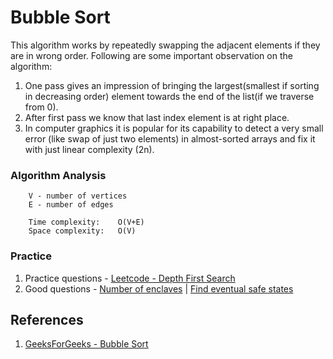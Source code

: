 # Bubble Sort
This algorithm works by repeatedly swapping the adjacent elements if they are in wrong order. Following are some important observation on the algorithm:
1. One pass gives an impression of bringing the largest(smallest if sorting in decreasing order) element towards the end of the list(if we traverse from 0).
2. After first pass we know that last index element is at right place.
3. In computer graphics it is popular for its capability to detect a very small error (like swap of just two elements) in almost-sorted arrays and fix it with just linear complexity (2n). 

### Algorithm Analysis
```
    V - number of vertices
    E - number of edges

    Time complexity:    O(V+E)
    Space complexity:   O(V)   
```

### Practice
1. Practice questions - [Leetcode - Depth First Search](https://leetcode.com/tag/depth-first-search/)
2. Good questions - [Number of enclaves](https://leetcode.com/problems/number-of-enclaves/) | [Find eventual safe states](https://leetcode.com/problems/find-eventual-safe-states/)

## References
1. [GeeksForGeeks - Bubble Sort](https://www.geeksforgeeks.org/bubble-sort/)
